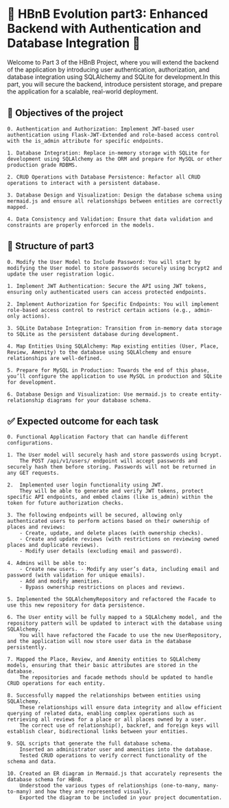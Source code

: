 
# 🐇 HBnB Evolution part3: Enhanced Backend with Authentication and Database Integration 🐇

Welcome to Part 3 of the HBnB Project, where you will extend the backend of the application by introducing user authentication, authorization, and database integration using SQLAlchemy and SQLite for development.In this part, you will secure the backend, introduce persistent storage, and prepare the application for a scalable, real-world deployment.
## 📘 Objectives of the project

    0. Authentication and Authorization: Implement JWT-based user authentication using Flask-JWT-Extended and role-based access control with the is_admin attribute for specific endpoints.

    1. Database Integration: Replace in-memory storage with SQLite for development using SQLAlchemy as the ORM and prepare for MySQL or other production grade RDBMS.

    2. CRUD Operations with Database Persistence: Refactor all CRUD operations to interact with a persistent database.

    3. Database Design and Visualization: Design the database schema using mermaid.js and ensure all relationships between entities are correctly mapped.

    4. Data Consistency and Validation: Ensure that data validation and constraints are properly enforced in the models.
## 📂 Structure of part3


    0. Modify the User Model to Include Password: You will start by modifying the User model to store passwords securely using bcrypt2 and update the user registration logic.

    1. Implement JWT Authentication: Secure the API using JWT tokens, ensuring only authenticated users can access protected endpoints.

    2. Implement Authorization for Specific Endpoints: You will implement role-based access control to restrict certain actions (e.g., admin-only actions).

    3. SQLite Database Integration: Transition from in-memory data storage to SQLite as the persistent database during development.

    4. Map Entities Using SQLAlchemy: Map existing entities (User, Place, Review, Amenity) to the database using SQLAlchemy and ensure relationships are well-defined.

    5. Prepare for MySQL in Production: Towards the end of this phase, you’ll configure the application to use MySQL in production and SQLite for development.

    6. Database Design and Visualization: Use mermaid.js to create entity-relationship diagrams for your database schema.
## ✅ Expected outcome for each task

    0. Functional Application Factory that can handle different configurations.

    1. The User model will securely hash and store passwords using bcrypt.
        The POST /api/v1/users/ endpoint will accept passwords and securely hash them before storing. Passwords will not be returned in any GET requests.

    2.  Implemented user login functionality using JWT.
        They will be able to generate and verify JWT tokens, protect specific API endpoints, and embed claims (like is_admin) within the token for future authorization checks.

    3. The following endpoints will be secured, allowing only authenticated users to perform actions based on their ownership of places and reviews:
        - Create, update, and delete places (with ownership checks).
        - Create and update reviews (with restrictions on reviewing owned places and duplicate reviews).
        - Modify user details (excluding email and password).

    4. Admins will be able to:
        - Create new users. - Modify any user’s data, including email and password (with validation for unique emails).
        - Add and modify amenities.
        - Bypass ownership restrictions on places and reviews.

    5. Implemented the SQLAlchemyRepository and refactored the Facade to use this new repository for data persistence.

    6. The User entity will be fully mapped to a SQLAlchemy model, and the repository pattern will be updated to interact with the database using SQLAlchemy.
        You will have refactored the Facade to use the new UserRepository, and the application will now store user data in the database persistently.

    7. Mapped the Place, Review, and Amenity entities to SQLAlchemy models, ensuring that their basic attributes are stored in the database.
        The repositories and facade methods should be updated to handle CRUD operations for each entity.

    8. Successfully mapped the relationships between entities using SQLAlchemy.
        These relationships will ensure data integrity and allow efficient querying of related data, enabling complex operations such as retrieving all reviews for a place or all places owned by a user.
        The correct use of relationship(), backref, and foreign keys will establish clear, bidirectional links between your entities.

    9. SQL scripts that generate the full database schema.
        Inserted an administrator user and amenities into the database.
        Tested CRUD operations to verify correct functionality of the schema and data.

    10. Created an ER diagram in Mermaid.js that accurately represents the database schema for HBnB.
        Understood the various types of relationships (one-to-many, many-to-many) and how they are represented visually.
        Exported the diagram to be included in your project documentation.